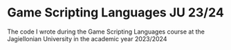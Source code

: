 # Game Scripting Languages JU 23/24
The code I wrote during the Game Scripting Languages course at the Jagiellonian University in the academic year 2023/2024
